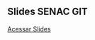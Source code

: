## Slides SENAC GIT

[Acessar Slides](https://docs.google.com/presentation/d/1OCwoXmw-nCExvg-ta68j9EZ1Dt87dyfS/)
